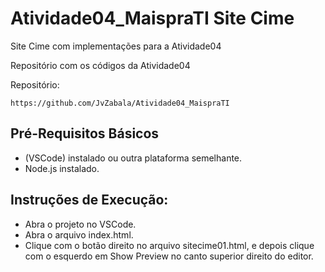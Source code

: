 # Atividade04_MaispraTI Site Cime
 Site Cime com implementações para a Atividade04

Repositório com os códigos da Atividade04

Repositório:
```
https://github.com/JvZabala/Atividade04_MaispraTI
```
## Pré-Requisitos Básicos

* (VSCode) instalado ou outra plataforma semelhante.
* Node.js instalado.
  
## Instruções de Execução:

* Abra o projeto no VSCode.
* Abra o arquivo index.html.
* Clique com o botão direito no arquivo sitecime01.html, e depois clique com o esquerdo em Show Preview no canto superior direito do editor.
